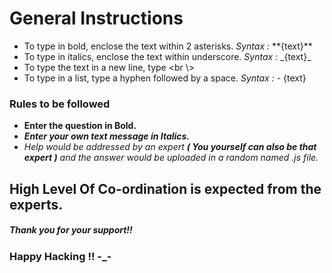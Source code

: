 # General Instructions <br />
- To type in bold, enclose the text within 2 asterisks. _Syntax :_    \*\*{text}\*\*
- To type in italics, enclose the text within underscore. _Syntax :_    \_{text}\_
- To type the text in a new line, type <br \\>
- To type in a list, type a hyphen followed by a space. _Syntax :_    \- {text}

### Rules to be followed
- **Enter the question in Bold.**
- ***Enter your own text message in Italics.***
- _Help would be addressed by an expert ***( You yourself can also be that expert )*** and the answer would be uploaded in a random named .js file._

## High Level Of Co-ordination is expected from the experts.
##### Thank you for your support!!
### Happy Hacking !! -_-
